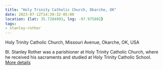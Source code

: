 ```yaml
---
title: "Holy Trinity Catholic Church, Okarche, OK"
date: 2023-07-12T14:39:32-05:00
location: {lat: 35.7284903, lng: -97.975802}
tags:
- stanley-rother
---
```


Holy Trinity Catholic Church, Missouri Avenue, Okarche, OK, USA

Bl. Stanley Rother was a parishioner at Holy Trinity Catholic Church, where he received his sacraments and studied at Holy Trinity Catholic School.
[More details](https://www.holytrinityok.org/)

